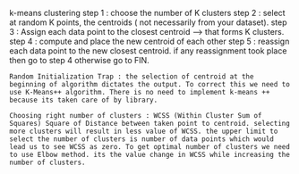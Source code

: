 k-means clustering
    step 1 : choose the number of K clusters
    step 2 : select at random K points, the centroids ( not necessarily from your dataset).
    step 3 : Assign each data point to the closest centroid --> that forms K clusters.
    step 4 : compute and place the new centroid of each other
    step 5 : reassign each data point to the new closest centroid. if any reassignment 
                took place then go to step 4 otherwise go to FIN.
    
    Random Initialization Trap : the selection of centroid at the beginning of algorithm dictates the output. To correct this we need to use K-Means++ algorithm. There is no need to implement k-means ++ because its taken care of by library.

    Choosing right number of clusters : WCSS (Within Cluster Sum of Squares) Square of Distance between taken point to centroid. selecting more clusters will result in less value of WCSS. the upper limit to select the number of clusters is number of data points which would lead us to see WCSS as zero. To get optimal number of clusters we need to use Elbow method. its the value change in WCSS while increasing the number of clusters.